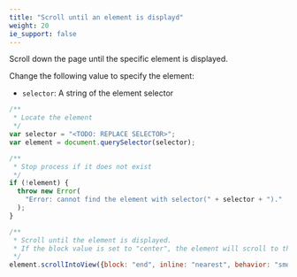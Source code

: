 ```yaml
---
title: "Scroll until an element is displayd"
weight: 20
ie_support: false
---
```


Scroll down the page until the specific element is displayed.

Change the following value to specify the element:

- `selector`: A string of the element selector

```js
/**
 * Locate the element
 */
var selector = "<TODO: REPLACE SELECTOR>";
var element = document.querySelector(selector);

/**
 * Stop process if it does not exist
 */
if (!element) {
  throw new Error(
    "Error: cannot find the element with selector(" + selector + ")."
  );
}

/**
 * Scroll until the element is displayed.
 * If the block value is set to "center", the element will scroll to the center of the page.
 */
element.scrollIntoView({block: "end", inline: "nearest", behavior: "smooth"});
```
